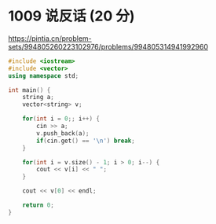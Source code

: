 # 1009 说反话 (20 分)

https://pintia.cn/problem-sets/994805260223102976/problems/994805314941992960

```cpp
#include <iostream>
#include <vector>
using namespace std;

int main() {
    string a;
    vector<string> v;

    for(int i = 0;; i++) {
        cin >> a;
        v.push_back(a);
        if(cin.get() == '\n') break;
    }

    for(int i = v.size() - 1; i > 0; i--) {
        cout << v[i] << " ";
    }

    cout << v[0] << endl;

    return 0;
}
```